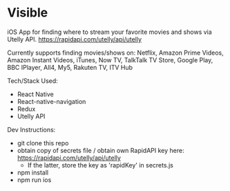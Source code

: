 # Visible

iOS App for finding where to stream your favorite movies and shows via Utelly API.
https://rapidapi.com/utelly/api/utelly

Currently supports finding movies/shows on: Netflix, Amazon Prime Videos, Amazon Instant Videos, iTunes, Now TV, TalkTalk TV Store, Google Play, BBC IPlayer, All4, My5, Rakuten TV, ITV Hub



Tech/Stack Used:
- React Native
- React-native-navigation
- Redux
- Utelly API



Dev Instructions:
- git clone this repo
- obtain copy of secrets file / obtain own RapidAPI key here: https://rapidapi.com/utelly/api/utelly
  - If the latter, store the key as 'rapidKey' in secrets.js
- npm install
- npm run ios
